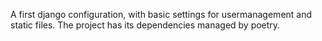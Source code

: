 A first django configuration, with basic settings for usermanagement and static files. The project has its dependencies managed by poetry.
